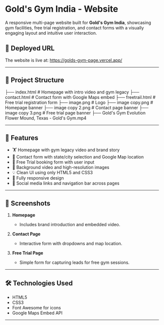 # Gold's Gym India - Website

A responsive multi-page website built for **Gold's Gym India**, showcasing gym facilities, free trial registration, and contact forms with a visually engaging layout and intuitive user interaction.

## 🚀 Deployed URL
The website is live at: https://golds-gym-page.vercel.app/

---

## 📁 Project Structure

├── index.html # Homepage with intro video and gym legacy
├── contact.html # Contact form with Google Maps embed
├── freetrail.html # Free trial registration form
├── image.png # Logo
├── image copy.png # Homepage banner
├── image copy 2.png # Contact page banner
├── image copy 3.png # Free trial page banner
├── Gold's Gym Evolution Flower Mound, Texas - Gold's Gym.mp4


---

## 🌟 Features

- 🏋️ Homepage with gym legacy video and brand story
- 📍 Contact form with state/city selection and Google Map location
- 📝 Free Trial booking form with user input
- 🎥 Background video and high-resolution images
- 💡 Clean UI using only HTML5 and CSS3
- 📱 Fully responsive design
- 🔗 Social media links and navigation bar across pages

---

## 📸 Screenshots

1. **Homepage**
   - Includes brand introduction and embedded video.

2. **Contact Page**
   - Interactive form with dropdowns and map location.

3. **Free Trial Page**
   - Simple form for capturing leads for free gym sessions.

---

## 🛠️ Technologies Used

- HTML5
- CSS3
- Font Awesome for icons
- Google Maps Embed API

---
